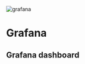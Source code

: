 ![grafana](https://encrypted-tbn0.gstatic.com/images?q=tbn:ANd9GcT4sLhvVdSivgim21h8zsVbWySJAzuJMAycpA&usqp=CAU)
# Grafana
## Grafana dashboard
